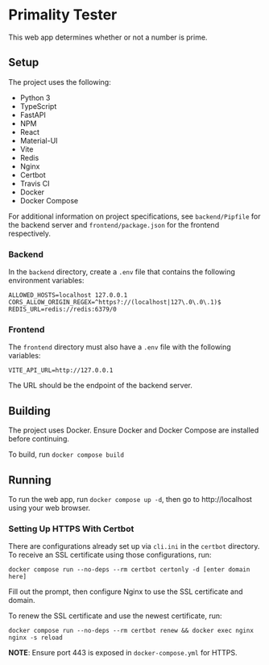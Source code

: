 # Primality Tester
This web app determines whether or not a number is prime.

## Setup
The project uses the following:
- Python 3
- TypeScript
- FastAPI
- NPM
- React
- Material-UI
- Vite
- Redis
- Nginx
- Certbot
- Travis CI
- Docker
- Docker Compose

For additional information on project specifications, see
```backend/Pipfile``` for the backend server and
```frontend/package.json``` for the frontend respectively.

### Backend
In the ```backend``` directory, create a ```.env``` file
that contains the following environment variables:
```
ALLOWED_HOSTS=localhost 127.0.0.1
CORS_ALLOW_ORIGIN_REGEX=^https?://(localhost|127\.0\.0\.1)$
REDIS_URL=redis://redis:6379/0
```

### Frontend
The ```frontend``` directory must also have a ```.env``` file
with the following variables:
```
VITE_API_URL=http://127.0.0.1
```
The URL should be the endpoint of the backend server.

## Building
The project uses Docker. Ensure Docker and Docker Compose are installed
before continuing.

To build, run ```docker compose build```

## Running
To run the web app, run ```docker compose up -d```, then
go to http://localhost using your web browser.

### Setting Up HTTPS With Certbot
There are configurations already set up via `cli.ini` in the `certbot` directory.
To receive an SSL certificate using those configurations, run:
```
docker compose run --no-deps --rm certbot certonly -d [enter domain here]
```

Fill out the prompt, then configure Nginx to use the SSL certificate and domain.

To renew the SSL certificate and use the newest certificate, run:
```
docker compose run --no-deps --rm certbot renew && docker exec nginx nginx -s reload
```

**NOTE**: Ensure port 443 is exposed in `docker-compose.yml` for HTTPS.
